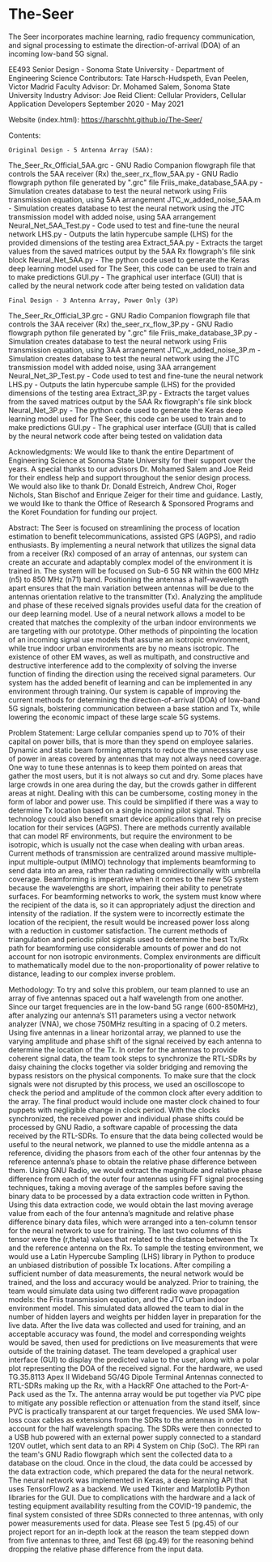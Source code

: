 # The-Seer
The Seer incorporates machine learning, radio frequency communication, and signal processing to estimate the direction-of-arrival (DOA) of an incoming low-band 5G signal. 

EE493 Senior Design - Sonoma State University - Department of Engineering Science
Contributors: Tate Harsch-Hudspeth, Evan Peelen, Victor Madrid
Faculty Advisor: Dr. Mohamed Salem, Sonoma State University
Industry Advisor: Joe Reid
Client: Cellular Providers, Cellular Application Developers
September 2020 - May 2021

Website (index.html): https://harschht.github.io/The-Seer/


Contents:

	Original Design - 5 Antenna Array (5AA):

The_Seer_Rx_Official_5AA.grc - GNU Radio Companion flowgraph file that controls the 5AA receiver (Rx)
the_seer_rx_flow_5AA.py - GNU Radio flowgraph python file generated by ".grc" file
Friis_make_database_5AA.py - Simulation creates database to test the neural network using Friis transmission equation, using 5AA arrangement
JTC_w_added_noise_5AA.m - Simulation creates database to test the neural network using the JTC transmission model with added noise, using 5AA arrangement
Neural_Net_5AA_Test.py - Code used to test and fine-tune the neural network
LHS.py - Outputs the latin hypercube sample (LHS) for the provided dimensions of the testing area
Extract_5AA.py - Extracts the target values from the saved matrices output by the 5AA Rx flowgraph's file sink block
Neural_Net_5AA.py - The python code used to generate the Keras deep learning model used for The Seer, this code can be used to train and to make predictions
GUI.py - The graphical user interface (GUI) that is called by the neural network code after being tested on validation data

	Final Design - 3 Antenna Array, Power Only (3P)

The_Seer_Rx_Official_3P.grc - GNU Radio Companion flowgraph file that controls the 3AA receiver (Rx)
the_seer_rx_flow_3P.py - GNU Radio flowgraph python file generated by ".grc" file
Friis_make_database_3P.py - Simulation creates database to test the neural network using Friis transmission equation, using 3AA arrangement
JTC_w_added_noise_3P.m - Simulation creates database to test the neural network using the JTC transmission model with added noise, using 3AA arrangement
Neural_Net_3P_Test.py - Code used to test and fine-tune the neural network
LHS.py - Outputs the latin hypercube sample (LHS) for the provided dimensions of the testing area
Extract_3P.py - Extracts the target values from the saved matrices output by the 5AA Rx flowgraph's file sink block
Neural_Net_3P.py - The python code used to generate the Keras deep learning model used for The Seer, this code can be used to train and to make predictions
GUI.py - The graphical user interface (GUI) that is called by the neural network code after being tested on validation data


Acknowledgments:
	We would like to thank the entire Department of Engineering Science at Sonoma State University for their support over the years. A special thanks to our advisors Dr. Mohamed Salem and Joe Reid for their endless help and support throughout the senior design process. We would also like to thank Dr. Donald Estreich, Andrew Choi, Roger Nichols, Stan Bischof and Enrique Zeiger for their time and guidance. Lastly, we would like to thank the Office of Research & Sponsored Programs and the Koret Foundation for funding our project.


Abstract:
	The Seer is focused on streamlining the process of location estimation to benefit telecommunications, assisted GPS (AGPS), and radio enthusiasts. By implementing a neural network that utilizes the signal data from a receiver (Rx) composed of an array of antennas, our system can create an accurate and adaptably complex model of the environment it is trained in. The system will be focused on Sub-6 5G NR within the 600 MHz (n5) to 850 MHz (n71) band. Positioning the antennas a half-wavelength apart ensures that the main variation between antennas will be due to the antennas orientation relative to the transmitter (Tx). Analyzing the amplitude and phase of these received signals provides useful data for the creation of our deep learning model. Use of a neural network allows a model to be created that matches the complexity of the urban indoor environments we are targeting with our prototype. Other methods of pinpointing the location of an incoming signal use models that assume an isotropic environment, while true indoor urban environments are by no means isotropic. The existence of other EM waves, as well as multipath, and constructive and destructive interference add to the complexity of solving the inverse function of finding the direction using the received signal parameters. Our system has the added benefit of learning and can be implemented in any environment through training. Our system is capable of improving the current methods for determining the direction-of-arrival (DOA) of low-band 5G signals, bolstering communication between a base station and Tx, while lowering the economic impact of these large scale 5G systems.


Problem Statement:
	Large cellular companies spend up to 70% of their capital on power bills, that is more than they spend on employee salaries. Dynamic and static beam forming attempts to reduce the unnecessary use of power in areas covered by antennas that may not always need coverage. One way to tune these antennas is to keep them pointed on areas that gather the most users, but it is not always so cut and dry. Some places have large crowds in one area during the day, but the crowds gather in different areas at night. Dealing with this can be cumbersome, costing money in the form of labor and power use. This could be simplified if there was a way to determine Tx location based on a single incoming pilot signal. This technology could also benefit smart device applications that rely on precise location for their services (AGPS). There are methods currently available that can model RF environments, but require the environment to be isotropic, which is usually not the case when dealing with urban areas.
Current methods of transmission are centralized around massive multiple-input multiple-output (MIMO) technology that implements beamforming to send data into an area, rather than radiating omnidirectionally with umbrella coverage. Beamforming is imperative when it comes to the new 5G system because the wavelengths are short, impairing their ability to penetrate surfaces. For beamforming networks to work, the system must know where the recipient of the data is, so it can appropriately adjust the direction and intensity of the radiation. If the system were to incorrectly estimate the location of the recipient, the result would be increased power loss along with a reduction in customer satisfaction. The current methods of triangulation and periodic pilot signals used to determine the best Tx/Rx path for beamforming use considerable amounts of power and do not account for non isotropic environments. Complex environments are difficult to mathematically model due to the non-proportionality of power relative to distance, leading to our complex inverse problem.


Methodology:
	To try and solve this problem, our team planned to use an array of five antennas spaced out a half wavelength from one another. Since our target frequencies are in the low-band 5G range (600-850MHz), after analyzing our antenna’s S11 parameters using a vector network analyzer (VNA), we chose 750MHz resulting in a spacing of 0.2 meters. Using five antennas in a linear horizontal array, we planned to use the varying amplitude and phase shift of the signal received by each antenna to determine the location of the Tx. In order for the antennas to provide coherent signal data, the team took steps to synchronize the RTL-SDRs by daisy chaining the clocks together via solder bridging and removing the bypass resistors on the physical components. To make sure that the clock signals were not disrupted by this process, we used an oscilloscope to check the period and amplitude of the common clock after every addition to the array. The final product would include one master clock chained to four puppets with negligible change in clock period. With the clocks synchronized, the received power and individual phase shifts could be processed by GNU Radio, a software capable of processing the data received by the RTL-SDRs. To ensure that the data being collected would be useful to the neural network, we planned to use the middle antenna as a reference, dividing the phasors from each of the other four antennas by the reference antenna’s phase to obtain the relative phase difference between them. Using GNU Radio, we would extract the magnitude and relative phase difference from each of the outer four antennas using FFT signal processing techniques, taking a moving average of the samples before saving the binary data to be processed by a data extraction code written in Python. Using this data extraction code, we would obtain the last moving average value from each of the four antenna’s magnitude and relative phase difference binary data files, which were arranged into a ten-column tensor for the neural network to use for training. The last two columns of this tensor were the (r,theta) values that related to the distance between the Tx and the reference antenna on the Rx. To sample the testing environment, we would use a Latin Hypercube Sampling (LHS) library in Python to produce an unbiased distribution of possible Tx locations. After compiling a sufficient number of data measurements, the neural network would be trained, and the loss and accuracy would be analyzed. Prior to training, the team would simulate data using two different radio wave propagation models: the Friis transmission equation, and the JTC urban indoor environment model. This simulated data allowed the team to dial in the number of hidden layers and weights per hidden layer in preparation for the live data. After the live data was collected and used for training, and an acceptable accuracy was found, the model and corresponding weights would be saved, then used for predictions on live measurements that were outside of the training dataset. The team developed a graphical user interface (GUI) to display the predicted value to the user, along with a polar plot representing the DOA of the received signal.
	For the hardware, we used TG.35.8113 Apex II Wideband 5G/4G Dipole Terminal Antennas connected to RTL-SDRs making up the Rx, with a HackRF One attached to the Port-A-Pack used as the Tx. The antenna array would be put together via PVC pipe to mitigate any possible reflection or attenuation from the stand itself, since PVC is practically transparent at our target frequencies. We used SMA low-loss coax cables as extensions from the SDRs to the antennas in order to account for the half wavelength spacing. The SDRs were then connected to a USB hub powered with an external power supply connected to a standard 120V outlet, which sent data to an RPi 4 System on Chip (SoC). The RPi ran the team's GNU Radio flowgraph which sent the collected data to a database on the cloud. Once in the cloud, the data could be accessed by the data extraction code, which prepared the data for the neural network. The neural network was implemented in Keras, a deep learning API that uses TensorFlow2 as a backend. We used Tkinter and Matplotlib Python libraries for the GUI.
Due to complications with the hardware and a lack of testing equipment availability resulting from the COVID-19 pandemic, the final system consisted of three SDRs connected to three antennas, with only power measurements used for data. Please see Test 5 (pg.45) of our project report for an in-depth look at the reason the team stepped down from five antennas to three, and Test 6B (pg.49) for the reasoning behind dropping the relative phase difference from the input data.
